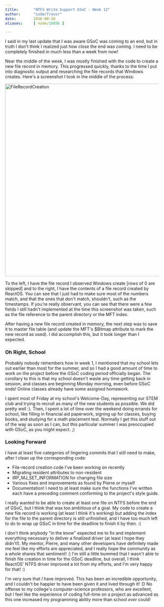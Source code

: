 ```yaml
---
title:       "NTFS Write Support GSoC - Week 12"
author:      "coderTrevor"
date:        2016-08-18
aliases:     [ node/16856 ]

---
```


<p>I said in my last update that I was aware GSoC was coming to an end, but in truth I don't think I realized just how close the end was coming. I need to be completely finished in much less than a week from now!</p>

<p>Near the middle of the week, I was mostly finished with the code to create a new file record in memory. This progressed quickly, thanks to the time I put into diagnostic output and researching the file records that Windows creates. Here's a screenshot I took in the middle of the process:</p>

<p><a href="/sites/default/files/imagepicker/49142/dumpComparison.png" title="FileRecordCreation" target="_blank"><img src="/sites/default/files/imagepicker/49142/dumpComparison.png" alt="FileRecordCreation"  class="imgp_img" width="1098" height="632" /></a></p>

<p>To the left, I have the file record I observed Windows create [rows of 0 are skipped] and to the right, I have the contents of a file record created by ReactOS. You can see that I just had to make sure most of the numbers match, and that the ones that don't match, shouldn't, such as the timestamps. If you're really observant, you can see that there were a few fields I still hadn't implemented at the time this screenshot was taken, such as the file reference to the parent directory or the MFT index.</p>
<p>After having a new file record created in memory, the next step was to save it to master file table (and update the MFT's $Bitmap attribute to mark the new record as used). I did accomplish this, but it took longer than I expected.</p>
<h3>Oh Right, School</h3>
<p>Probably nobody remembers how in week 1, I mentioned that my school lets out earlier than most for the summer, and so I had a good amount of time to work on the project before the GSoC coding period officially began. The corollary to this is that my school doesn't waste any time getting back in session, and classes are beginning Monday morning, even before GSoC ends! Online classes already have some assigned homework.</p>
<p>I spent most of Friday at my school's Welcome-Day, representing our STEM club and trying to recruit as many of the new students as possible. We did pretty well :). Then, I spent a lot of time over the weekend doing errands for school, like filling in financial aid paperwork, signing up for classes, buying books, and studying for a math placement test. Normally I get this stuff out of the way as soon as I can, but this particular summer I was preoccupied with GSoC, as you might expect. ;)</p>
<h3>Looking Forward</h3>
<p>I have at least five categories of lingering commits that I still need to make, after I clean up the corresponding code:
<ul>
<li>File-record creation code I've been working on recently</li>
<li>Migrating resident attributes to non-resident</li>
<li>IRP_MJ_SET_INFORMATION for changing file size</li>
<li>Various fixes and improvements as found by Pierre or myself</li>
<li>Documentation! I need to at least make sure the functions I've written each have a preceding comment conforming to the project's style guide.</li>
</ul></p>
<p>I really wanted to be able to create at least one file on NTFS before the end of GSoC, but I think that was too ambitious of a goal. My code to create a new file record is working (at least I think it's working) but adding the index for the file to the parent directory is still unfinished, and I have too much left to do to wrap up GSoC in time for the deadline to finish it by then. :(</p>
<p>I don't think anybody "in the know" expected me to fix and implement everything necessary to deliver a finalized driver (at least I hope they didn't!). My mentor, Pierre, and many other developers have definitely made me feel like my efforts are appreciated, and I really hope the community as a whole shares that sentiment! :) I'm still a little bummed that I wasn't able to finish file creation in time for the GSoC deadline, but overall, I think ReactOS' NTFS driver improved a lot from my efforts, and I'm very happy for that! :)</p>
<p>I'm very sure that <em>I</em> have improved. This has been an incredible opportunity, and I couldn't be happier to have been given it and lived through it! :D No offense to my college's computer-science professors, who are excellent, but I feel like the experience of coding full-time on a project as advanced as this one increased my programming ability more than school <em>ever</em> could!</p>

